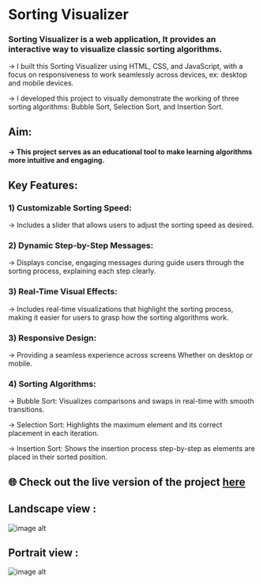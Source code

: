 # Sorting Visualizer


### Sorting Visualizer is a web application,  It provides an interactive way to visualize classic sorting algorithms.

-> I built this Sorting Visualizer using HTML, CSS, and JavaScript, with a focus on responsiveness to work seamlessly across devices, ex: desktop and mobile devices.

-> I developed this project to visually demonstrate the working of three sorting algorithms: Bubble Sort, Selection Sort, and Insertion Sort.



## Aim: 
#### -> This project serves as an educational tool to make learning algorithms more intuitive and engaging.



## Key Features:

### 1) Customizable Sorting Speed: 
-> Includes a slider that allows users to adjust the sorting speed as desired.

### 2) Dynamic Step-by-Step Messages: 
-> Displays concise, engaging messages during guide users through the sorting process, explaining each step clearly.

### 3) Real-Time Visual Effects: 
-> Includes real-time visualizations that highlight the sorting process, making it easier for users to grasp how the sorting algorithms work.

### 3) Responsive Design: 
-> Providing a seamless experience across screens Whether on desktop or mobile.

### 4) Sorting Algorithms:
-> Bubble Sort: Visualizes comparisons and swaps in real-time with smooth transitions.

-> Selection Sort: Highlights the maximum element and its correct placement in each iteration.

-> Insertion Sort: Shows the insertion process step-by-step as elements are placed in their sorted position.


## 🌐 Check out the live version of the project [here](https://nidhibhamoriya.github.io/Sorting-Visualizer/)


## Landscape view :


![image alt](https://github.com/user-attachments/assets/7ff04614-0121-477f-afdd-42067047aa75)


## Portrait view :


![image alt](https://github.com/user-attachments/assets/cae60936-f663-4abd-a2b7-bc981ff909f9)
